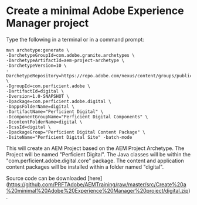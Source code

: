 # Create a minimal Adobe Experience Manager project

Type the following in a terminal or in a command prompt:

```shell
mvn archetype:generate \
-DarchetypeGroupId=com.adobe.granite.archetypes \
-DarchetypeArtifactId=aem-project-archetype \
-DarchetypeVersion=10 \
-DarchetypeRepository=https://repo.adobe.com/nexus/content/groups/public/ \
-DgroupId=com.perficient.adobe \
-DartifactId=digital \
-Dversion=1.0-SNAPSHOT \
-Dpackage=com.perficient.adobe.digital \
-DappsFolderName=digital \
-DartifactName="Perficient Digital" \
-DcomponentGroupName="Perficient Digital Components" \
-DcontentFolderName=digital \
-DcssId=digital \
-DpackageGroup="Perficient Digital Content Package" \
-DsiteName="Perficient Digital Site" -batch-mode
```

This will create an AEM Project based on the AEM Project Archetype.  The Project will be named "Perficient Digital".  The Java classes will be within the "com.perficient.adobe.digital.core" package.  The content and application content packages will be installed within a folder named "digital".

Source code can be downloaded [here] (https://github.com/PRFTAdobe/AEMTraining/raw/master/src/Create%20a%20minimal%20Adobe%20Experience%20Manager%20project/digital.zip).
